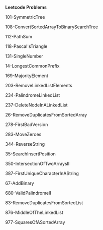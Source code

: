 **Leetcode Problems**


101-SymmetricTree

108-ConvertSortedArrayToBinarySearchTree

112-PathSum

118-Pascal'sTriangle

131-SingleNumber

14-LongestCommonPrefix

169-MajorityElement

203-RemoveLinkedListElements

234-PalindromeLinkedList

237-DeleteNodeInALinkedList

26-RemoveDuplicatesFromSortedArray

278-FirstBadVersion

283-MoveZeroes

344-ReverseString

35-SearchInsertPosition

350-IntersectionOfTwoArraysII

387-FirstUniqueCharacterInAString

67-AddBinary

680-ValidPalindromeII

83-RemoveDuplicatesFromSortedList

876-MiddleOfTheLinkedList

977-SquaresOfASortedArray
